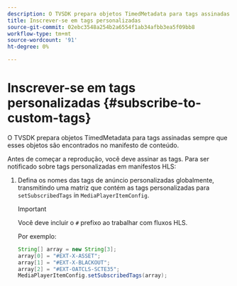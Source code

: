 ```yaml
---
description: O TVSDK prepara objetos TimedMetadata para tags assinadas sempre que esses objetos são encontrados no manifesto de conteúdo.
title: Inscrever-se em tags personalizadas
source-git-commit: 02ebc3548a254b2a6554f1ab34afbb3ea5f09bb8
workflow-type: tm+mt
source-wordcount: '91'
ht-degree: 0%

---
```


# Inscrever-se em tags personalizadas {#subscribe-to-custom-tags}

O TVSDK prepara objetos TimedMetadata para tags assinadas sempre que esses objetos são encontrados no manifesto de conteúdo.

Antes de começar a reprodução, você deve assinar as tags. Para ser notificado sobre tags personalizadas em manifestos HLS:

1. Defina os nomes das tags de anúncio personalizadas globalmente, transmitindo uma matriz que contém as tags personalizadas para `setSubscribedTags` in `MediaPlayerItemConfig`.

   >[!IMPORTANT]
   >
   >Você deve incluir o `#` prefixo ao trabalhar com fluxos HLS.

   Por exemplo:

   ```java
   String[] array = new String[3]; 
   array[0] = "#EXT-X-ASSET"; 
   array[1] = "#EXT-X-BLACKOUT"; 
   array[2] = "#EXT-OATCLS-SCTE35"; 
   MediaPlayerItemConfig.setSubscribedTags(array);
   ```
